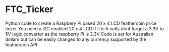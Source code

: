 FTC_Ticker
==========

Python code to create a Raspbery Pi based 20 x 4 LCD feathercoin price ticker
You need a i2C enabled 20 x 4 LCD
If it is 5 volts dont forget a 3.3V to 5V logic converter as the raspberry Pi is 3.3V
Code is set for Australian dollars but can be easily changed to any currency supported by the feathercoin API
